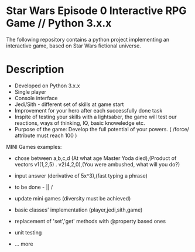 # Star Wars Episode 0 Interactive RPG Game // Python 3.x.x
The following repository contains a python project implementing an interactive game, based on Star Wars fictional universe.

# Description
- Developed on Python 3.x.x
- Single player 
- Console interface
- Jedi/Sith - different set of skills at game start
- Improvement for your hero after each successfully done task
- Inspite of testing your skills with a lightsaber, the game will test our reactions, ways of thinking, IQ, basic knoweledge etc.
- Purpose of the game: Develop the full potential of your powers. ( /force/ attribute must reach 100 )

MINI Games examples:
- chose between a,b,c,d (At what age Master Yoda died),(Product of vectors v1(1,2,5) . v2(4,2,0),(You were ambushed, what will you do?)
- input answer (derivative of 5x^3),(fast typing a phrase)


- to be done -  ||
                \/
- update mini games (diversity must be achieved)
- basic classes' implementation (player,jedi,sith,game)
- replacement of 'set','get' methods with @property based ones
- unit testing
- ... more

